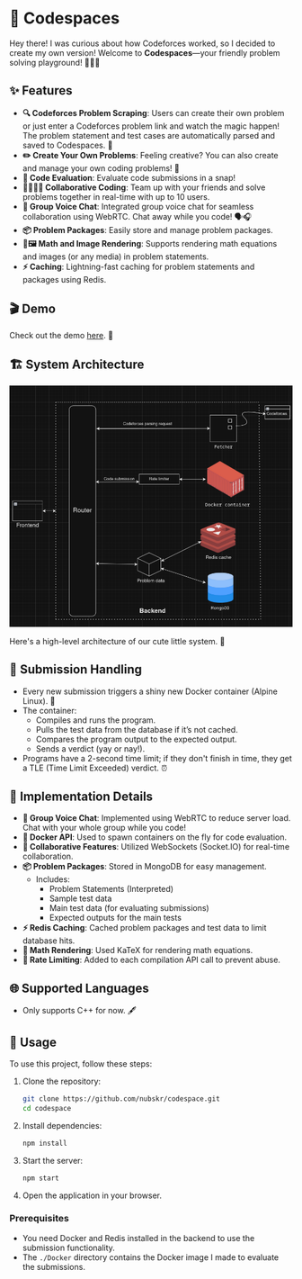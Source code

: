 # 🎉 Codespaces

Hey there! I was curious about how Codeforces worked, so I decided to create my own version! Welcome to **Codespaces**—your friendly problem solving playground! 🧑‍💻✨

## ✨ Features

- **🔍 Codeforces Problem Scraping**: Users can create their own problem or just enter a Codeforces problem link and watch the magic happen! The problem statement and test cases are automatically parsed and saved to Codespaces. 🌟
- **✏️ Create Your Own Problems**: Feeling creative? You can also create and manage your own coding problems! 🎨
- **🚀 Code Evaluation**: Evaluate code submissions in a snap!
- **👩‍💻👨‍💻 Collaborative Coding**: Team up with your friends and solve problems together in real-time with up to 10 users. 
- **🎤 Group Voice Chat**: Integrated group voice chat for seamless collaboration using WebRTC. Chat away while you code! 🗣️🎧
- **📦 Problem Packages**: Easily store and manage problem packages.
- **🧮🖼️ Math and Image Rendering**: Supports rendering math equations and images (or any media) in problem statements.
- **⚡ Caching**: Lightning-fast caching for problem statements and packages using Redis.

## 🎬 Demo

Check out the demo [here](https://www.youtube.com/watch?v=9eF_-2vc_9s). 🍿

## 🏗️ System Architecture

![Architecture](./architecture.png)

Here's a high-level architecture of our cute little system. 🥰

## 📝 Submission Handling

- Every new submission triggers a shiny new Docker container (Alpine Linux). 🐳
- The container:
  - Compiles and runs the program.
  - Pulls the test data from the database if it’s not cached.
  - Compares the program output to the expected output.
  - Sends a verdict (yay or nay!).
- Programs have a 2-second time limit; if they don't finish in time, they get a TLE (Time Limit Exceeded) verdict. ⏰

## 🔧 Implementation Details

- **🎤 Group Voice Chat**: Implemented using WebRTC to reduce server load. Chat with your whole group while you code!
- **🐳 Docker API**: Used to spawn containers on the fly for code evaluation.
- **🤝 Collaborative Features**: Utilized WebSockets (Socket.IO) for real-time collaboration.
- **📦 Problem Packages**: Stored in MongoDB for easy management.
  - Includes:
    - Problem Statements (Interpreted)
    - Sample test data
    - Main test data (for evaluating submissions)
    - Expected outputs for the main tests
- **⚡ Redis Caching**: Cached problem packages and test data to limit database hits.
- **🧮 Math Rendering**: Used KaTeX for rendering math equations.
- **🚫 Rate Limiting**: Added to each compilation API call to prevent abuse.

## 🌐 Supported Languages

- Only supports C++ for now. 🖋️

## 🚀 Usage

To use this project, follow these steps:

1. Clone the repository:
   ```sh
   git clone https://github.com/nubskr/codespace.git
   cd codespace
   ```
2. Install dependencies:
   ```sh
   npm install
   ```
3. Start the server:
   ```sh
   npm start
   ```
4. Open the application in your browser.

### Prerequisites

- You need Docker and Redis installed in the backend to use the submission functionality.
- The `./Docker` directory contains the Docker image I made to evaluate the submissions.
